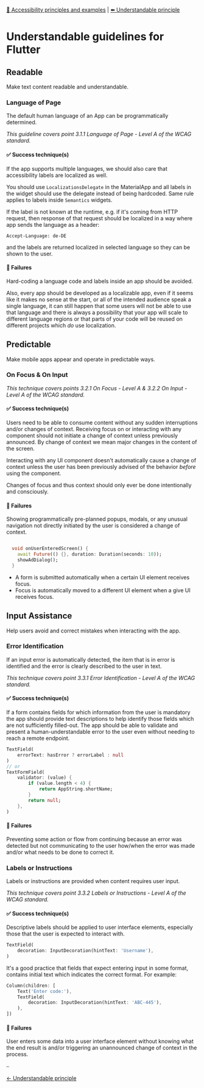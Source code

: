  [🔼 Accessibility principles and examples](../../principles/accessibility_principles_and_examples.md  "Accessibility principles and examples") | [⬅️ Understandable principle](../../principles/understandable_principle.md "Understandable principle")

# Understandable guidelines for Flutter

## Readable

Make text content readable and understandable.

### Language of Page

The default human language of an App can be programmatically determined.

*This guideline covers point 3.1.1 Language of Page - Level A of the WCAG standard.*
#### ✅ Success technique(s)

If the app supports multiple languages, we should also care that accessibility labels are localized as well.

You should use `LocalizationsDelegate` in the MaterialApp and all labels in the widget should use the delegate instead of being hardcoded. Same rule applies to labels inside `Semantics` widgets.

If the label is not known at the runtime, e.g. if it's coming from HTTP request, then response of that request should be localized in a way where app sends the language as a header:
```
Accept-Language: de-DE
```

and the labels are returned localized in selected language so they can be shown to the user.

#### 🚫 Failures

Hard-coding a language code and labels inside an app should be avoided.

Also, every app should be developed as a localizable app, even if it seems like it makes no sense at the start, or all of the intended audience speak a single language, it can still happen that some users will not be able to use that language and there is always a possibility that your app will scale to different language regions or that parts of your code will be reused on different projects which _do_ use localization.

## Predictable

Make mobile apps appear and operate in predictable ways.

### On Focus & On Input

*This technique covers points 3.2.1 On Focus - Level A & 3.2.2 On Input - Level A of the WCAG standard.*
#### ✅ Success technique(s)

Users need to be able to consume content without any sudden interruptions and/or changes of context. Receiving focus on or interacting with any component should not initiate a change of context unless previously announced. By change of context we mean major changes in the content of the screen.

Interacting with any UI component doesn't automatically cause a change of context unless the user has been previously advised of the behavior _before_ using the component.

Changes of focus and thus context should only ever be done intentionally and consciously.

#### 🚫 Failures

Showing programmatically pre-planned popups, modals, or any unusual navigation not directly initiated by the user is considered a change of context.

```dart

  void onUserEnteredScreen() {
    await Future(() {}, duration: Duration(seconds: 10));
    showAdDialog();
  }
```

- A form is submitted automatically when a certain UI element receives focus.
- Focus is automatically moved to a different UI element when a give UI receives focus.

## Input Assistance

Help users avoid and correct mistakes when interacting with the app.

### Error Identification

If an input error is automatically detected, the item that is in error is identified and the error is clearly described to the user in text.


*This technique covers point 3.3.1 Error Identification - Level A of the WCAG standard.*

#### ✅ Success technique(s)

If a form contains fields for which information from the user is mandatory the app should provide text descriptions to help identify those fields which are not sufficiently filled-out. The app should be able to validate and present a human-understandable error to the user even without needing to reach a remote endpoint.

```dart
TextField(
    errorText: hasError ? errorLabel : null
)
// or
TextFormField(
    validator: (value) {
        if (value.length < 4) {
            return AppString.shortName;
        }
        return null;
    },
)
```

#### 🚫 Failures

Preventing some action or flow from continuing because an error was detected but not communicating to the user how/when the error was made and/or what needs to be done to correct it.

### Labels or Instructions

Labels or instructions are provided when content requires user input.

*This technique covers point 3.3.2 Labels or Instructions - Level A of the WCAG standard.*

#### ✅ Success technique(s)

Descriptive labels should be applied to user interface elements, especially those that the user is expected to interact with.

```dart
TextField(
    decoration: InputDecoration(hintText: 'Username'),
)
```

It's a good practice that fields that expect entering input in some format, contains initial text which indicates the correct format. For example:

```dart
Column(children: [
    Text('Enter code:'),
    TextField(
        decoration: InputDecoration(hintText: 'ABC-445'),
    ),
])
```


#### 🚫 Failures

User enters some data into a user interface element without knowing what the end result is and/or triggering an unannounced change of context in the process.

⎯

[← Understandable principle](../../principles/understandable_principle.md "Understandable principle")
